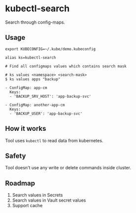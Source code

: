 # kubectl-search

Search through config-maps.

## Usage

```shell
export KUBECONFIG=~/.kube/demo.kubeconfig

alias ks=kubectl-search

# Find all configmaps values which contains search mask

# ks values <namespace> <search-mask>
$ ks values apps "backup"

- ConfigMap: app-cm
  Keys:
  - 'BACKUP_SRV_HOST': 'app-backup-svc' 
  
- ConfigMap: another-app-cm
  Keys:
  - 'BACKUP_USER': 'app-backup-svc'

```

## How it works

Tool uses `kubectl` to read data from kubernetes.

## Safety

Tool doesn't use any write or delete commands inside cluster.

## Roadmap

1. Search values in Secrets
2. Search values in Vault secret values
3. Support cache